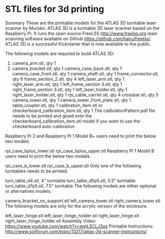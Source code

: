 # STL files for 3d printing

Summary
These are the printable models for the ATLAS 3D turntable laser scanner by Murobo. ATLAS 3D is a turntable 3D laser scanner based on the Raspberry Pi. It runs the open source FreeLSS http://www.freelss.org laser scanning software available on Github https://github.com/hairu/freelss/. ATLAS 3D is a successful Kickstarter that is now available to the public.

The following models are required to build ATLAS 3D:

1. camera_arm.stl, qty 1
2. camera_bracket.stl, qty 1
camera_case_back.stl, qty 1
camera_case_front.stl, qty 1
camera_shaft.stl, qty 1
frame_connector.stl, qty 6
frame_section_2.stl, qty 4
left_laser_arm.stl, qty 1
right_laser_arm.stl, qty 1
left_frame_section 3.stl, qty 1
right_frame_section 3.stl, qty 1
left_laser_holder.stl, qty 1
right_laser_holder.stl, qty 1
rpi_cable_carrier.stl, qty 4
crossbar.stl, qty 5
camera_tower.stl, qty 1
camera_tower_front_plate.stl, qty 1
table_coupler.stl, qty 1
calibration_item.stl or checkerboard_calibration_item.stl, qty 1
The calibrationPattern.pdf file needs to be printed and glued onto the checkerboard_calibration_item.stl model if you want to use the checkerboard auto-calibration.

Raspberry Pi 2 and Raspberry Pi 1 Model B+ users need to print the below two models.

rpi_case_bplus_lower.stl
rpi_case_bplus_upper.stl
Raspberry Pi 1 Model B users need to print the below two models.

rpi_case_b_lower.stl
rpi_case_b_upper.stl
Only one of the following turntables needs to be printed.

turn_table_d4.stl, 4" turntable
turn_table_d5p5.stl, 5.5" turntable
turn_table_d7p5.stl, 7.5" turntable
The following models are either optional or alternatives models.

camera_bracket_no_support.stl
left_camera_tower.stl
right_camera_tower.stl
The following models are only for the acrylic version of the enclosure.

left_laser_hinge.stl
left_laser_hinge_holder.stl
right_laser_hinge.stl
right_laser_hinge_holder.stl
Assembly Video: https://www.youtube.com/watch?v=awtLSCLJ3qs
Printable Instructions: http://www.soliforum.com/topic/13217/atlas-3d-scanner-instructions/
